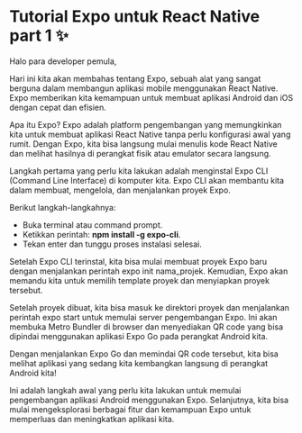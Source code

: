 # Tutorial Expo untuk React Native part 1 ✨

Halo para developer pemula,

Hari ini kita akan membahas tentang Expo, sebuah alat yang sangat berguna dalam membangun aplikasi mobile menggunakan React Native. Expo memberikan kita kemampuan untuk membuat aplikasi Android dan iOS dengan cepat dan efisien.

Apa itu Expo? Expo adalah platform pengembangan yang memungkinkan kita untuk membuat aplikasi React Native tanpa perlu konfigurasi awal yang rumit. Dengan Expo, kita bisa langsung mulai menulis kode React Native dan melihat hasilnya di perangkat fisik atau emulator secara langsung.

Langkah pertama yang perlu kita lakukan adalah menginstal Expo CLI (Command Line Interface) di komputer kita. Expo CLI akan membantu kita dalam membuat, mengelola, dan menjalankan proyek Expo.

Berikut langkah-langkahnya:

* Buka terminal atau command prompt.
* Ketikkan perintah: __npm install -g expo-cli__.
* Tekan enter dan tunggu proses instalasi selesai.

Setelah Expo CLI terinstal, kita bisa mulai membuat proyek Expo baru dengan menjalankan perintah expo init nama_projek. Kemudian, Expo akan memandu kita untuk memilih template proyek dan menyiapkan proyek tersebut.

Setelah proyek dibuat, kita bisa masuk ke direktori proyek dan menjalankan perintah expo start untuk memulai server pengembangan Expo. Ini akan membuka Metro Bundler di browser dan menyediakan QR code yang bisa dipindai menggunakan aplikasi Expo Go pada perangkat Android kita.

Dengan menjalankan Expo Go dan memindai QR code tersebut, kita bisa melihat aplikasi yang sedang kita kembangkan langsung di perangkat Android kita!

Ini adalah langkah awal yang perlu kita lakukan untuk memulai pengembangan aplikasi Android menggunakan Expo. Selanjutnya, kita bisa mulai mengeksplorasi berbagai fitur dan kemampuan Expo untuk memperluas dan meningkatkan aplikasi kita.
